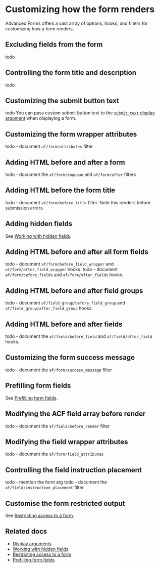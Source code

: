 # Customizing how the form renders

Advanced Forms offers a vast array of options, hooks, and filters for customizing how a form renders.

## Excluding fields from the form

todo

## Controlling the form title and description

todo

## Customizing the submit button text

todo
You can pass custom submit button text to the [`submit_text` display argument](Display-arguments.md#submittext) when
displaying a form.

## Customizing the form wrapper attributes

todo - document `af/form/attributes` filter

## Adding HTML before and after a form

todo - document the `af/form/enqueue` and `af/form/after` filters

## Adding HTML before the form title

todo - document `af/form/before_title` filter. Note this renders before submission errors.

## Adding hidden fields

See [Working with hidden fields](Working-with-hidden-fields.md).

## Adding HTML before and after all form fields

todo - document `af/form/before_field_wrapper` and `af/form/after_field_wrapper` hooks.
todo - document `af/form/before_fields` and `af/form/after_fields` hooks.

## Adding HTML before and after field groups

todo - document `af/field_group/before_field_group` and `af/field_group/after_field_group` hooks.

## Adding HTML before and after fields

todo - document the `af/field/before_field` and `af/field/after_field` hooks.

## Customizing the form success message

todo - document the `af/form/success_message` filter

## Prefilling form fields

See [Prefilling form fields](Prefilling-form-fields.md).

## Modifying the ACF field array before render

todo - document the `af/field/before_render` filter

## Modifying the field wrapper attributes

todo - document the `af/form/field_attributes`

## Controlling the field instruction placement

todo - mention the form arg
todo - document the `af/field/instruction_placement` filter

## Customise the form restricted output

See [Restricting access to a form](Restricting-access-to-a-form.md).

## Related docs

- [Display arguments](Display-arguments.md)
- [Working with hidden fields](Working-with-hidden-fields.md)
- [Restricting access to a form](Restricting-access-to-a-form.md)
- [Prefilling form fields](Prefilling-form-fields.md)